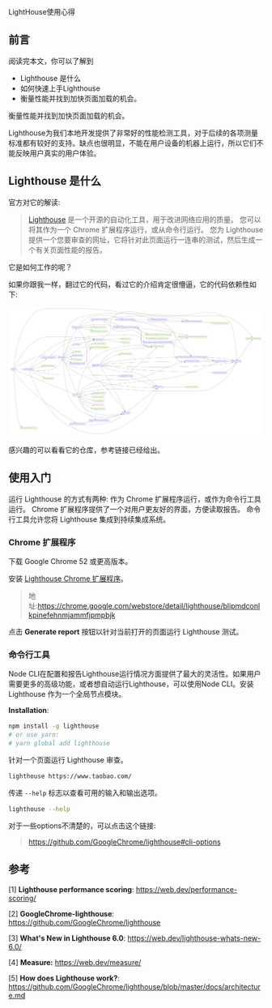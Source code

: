 LightHouse使用心得



## 前言

阅读完本文，你可以了解到

- Lighthouse 是什么
- 如何快速上手Lighthouse 
- 衡量性能并找到加快页面加载的机会。



衡量性能并找到加快页面加载的机会。





Lighthouse为我们本地开发提供了非常好的性能检测工具，对于后续的各项测量标准都有较好的支持。缺点也很明显，不能在用户设备的机器上运行，所以它们不能反映用户真实的用户体验。



## Lighthouse 是什么

官方对它的解读:

> [Lighthouse](https://github.com/GoogleChrome/lighthouse) 是一个开源的自动化工具，用于改进网络应用的质量。 您可以将其作为一个 Chrome 扩展程序运行，或从命令行运行。 您为 Lighthouse 提供一个您要审查的网址，它将针对此页面运行一连串的测试，然后生成一个有关页面性能的报告。



它是如何工作的呢？

如果你跟我一样，翻过它的代码，看过它的介绍肯定很懵逼，它的代码依赖性如下:

![](../../images/前端性能优化/lighthouse/lighthouse内部模块依赖.png)

感兴趣的可以看看它的仓库，参考链接已经给出。





## 使用入门

运行 Lighthouse 的方式有两种: 作为 Chrome 扩展程序运行，或作为命令行工具运行。 Chrome 扩展程序提供了一个对用户更友好的界面，方便读取报告。 命令行工具允许您将 Lighthouse 集成到持续集成系统。

### Chrome 扩展程序

下载 Google Chrome 52 或更高版本。

安装 [Lighthouse Chrome 扩展程序](https://chrome.google.com/webstore/detail/lighthouse/blipmdconlkpinefehnmjammfjpmpbjk)。

> 地址:https://chrome.google.com/webstore/detail/lighthouse/blipmdconlkpinefehnmjammfjpmpbjk

点击 **Generate report** 按钮以针对当前打开的页面运行 Lighthouse 测试。



### 命令行工具

Node CLI在配置和报告Lighthouse运行情况方面提供了最大的灵活性。如果用户需要更多的高级功能，或者想自动运行Lighthouse，可以使用Node CLI。安装 Lighthouse 作为一个全局节点模块。

**Installation**:

```bash
npm install -g lighthouse
# or use yarn:
# yarn global add lighthouse
```

针对一个页面运行 Lighthouse 审查。

```bash
lighthouse https://www.taobao.com/
```

传递 `--help` 标志以查看可用的输入和输出选项。

```bash
lighthouse --help
```

对于一些options不清楚的，可以点击这个链接:

> https://github.com/GoogleChrome/lighthouse#cli-options







## 参考

[1] **Lighthouse performance scoring**: https://web.dev/performance-scoring/

[2] **GoogleChrome-lighthouse**: https://github.com/GoogleChrome/lighthouse

[3] **What's New in Lighthouse 6.0**: https://web.dev/lighthouse-whats-new-6.0/

[4] **Measure:** https://web.dev/measure/

[5] **How does Lighthouse work?**: https://github.com/GoogleChrome/lighthouse/blob/master/docs/architecture.md

